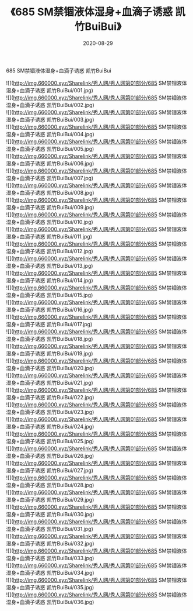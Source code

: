 ﻿---
layout: post
title:  《685 SM禁锢液体湿身+血滴子诱惑 凯竹BuiBui》
date:   2020-08-29
img: http://img.660000.xyz/Sharelink/秀人网/秀人网第01部分/685 SM禁锢液体湿身+血滴子诱惑 凯竹BuiBui/000.jpg
categories: [美女, 清纯, 唯美]
---

685 SM禁锢液体湿身+血滴子诱惑 凯竹BuiBui

  ![](http://img.660000.xyz/Sharelink/秀人网/秀人网第01部分/685 SM禁锢液体湿身+血滴子诱惑 凯竹BuiBui/001.jpg) <br> ![](http://img.660000.xyz/Sharelink/秀人网/秀人网第01部分/685 SM禁锢液体湿身+血滴子诱惑 凯竹BuiBui/002.jpg) <br> ![](http://img.660000.xyz/Sharelink/秀人网/秀人网第01部分/685 SM禁锢液体湿身+血滴子诱惑 凯竹BuiBui/003.jpg) <br> ![](http://img.660000.xyz/Sharelink/秀人网/秀人网第01部分/685 SM禁锢液体湿身+血滴子诱惑 凯竹BuiBui/004.jpg) <br> ![](http://img.660000.xyz/Sharelink/秀人网/秀人网第01部分/685 SM禁锢液体湿身+血滴子诱惑 凯竹BuiBui/005.jpg) <br> ![](http://img.660000.xyz/Sharelink/秀人网/秀人网第01部分/685 SM禁锢液体湿身+血滴子诱惑 凯竹BuiBui/006.jpg) <br> ![](http://img.660000.xyz/Sharelink/秀人网/秀人网第01部分/685 SM禁锢液体湿身+血滴子诱惑 凯竹BuiBui/007.jpg) <br> ![](http://img.660000.xyz/Sharelink/秀人网/秀人网第01部分/685 SM禁锢液体湿身+血滴子诱惑 凯竹BuiBui/008.jpg) <br> ![](http://img.660000.xyz/Sharelink/秀人网/秀人网第01部分/685 SM禁锢液体湿身+血滴子诱惑 凯竹BuiBui/009.jpg) <br> ![](http://img.660000.xyz/Sharelink/秀人网/秀人网第01部分/685 SM禁锢液体湿身+血滴子诱惑 凯竹BuiBui/010.jpg) <br> ![](http://img.660000.xyz/Sharelink/秀人网/秀人网第01部分/685 SM禁锢液体湿身+血滴子诱惑 凯竹BuiBui/011.jpg) <br> ![](http://img.660000.xyz/Sharelink/秀人网/秀人网第01部分/685 SM禁锢液体湿身+血滴子诱惑 凯竹BuiBui/012.jpg) <br> ![](http://img.660000.xyz/Sharelink/秀人网/秀人网第01部分/685 SM禁锢液体湿身+血滴子诱惑 凯竹BuiBui/013.jpg) <br> ![](http://img.660000.xyz/Sharelink/秀人网/秀人网第01部分/685 SM禁锢液体湿身+血滴子诱惑 凯竹BuiBui/014.jpg) <br> ![](http://img.660000.xyz/Sharelink/秀人网/秀人网第01部分/685 SM禁锢液体湿身+血滴子诱惑 凯竹BuiBui/015.jpg) <br> ![](http://img.660000.xyz/Sharelink/秀人网/秀人网第01部分/685 SM禁锢液体湿身+血滴子诱惑 凯竹BuiBui/016.jpg) <br> ![](http://img.660000.xyz/Sharelink/秀人网/秀人网第01部分/685 SM禁锢液体湿身+血滴子诱惑 凯竹BuiBui/017.jpg) <br> ![](http://img.660000.xyz/Sharelink/秀人网/秀人网第01部分/685 SM禁锢液体湿身+血滴子诱惑 凯竹BuiBui/018.jpg) <br> ![](http://img.660000.xyz/Sharelink/秀人网/秀人网第01部分/685 SM禁锢液体湿身+血滴子诱惑 凯竹BuiBui/019.jpg) <br> ![](http://img.660000.xyz/Sharelink/秀人网/秀人网第01部分/685 SM禁锢液体湿身+血滴子诱惑 凯竹BuiBui/020.jpg) <br> ![](http://img.660000.xyz/Sharelink/秀人网/秀人网第01部分/685 SM禁锢液体湿身+血滴子诱惑 凯竹BuiBui/021.jpg) <br> ![](http://img.660000.xyz/Sharelink/秀人网/秀人网第01部分/685 SM禁锢液体湿身+血滴子诱惑 凯竹BuiBui/022.jpg) <br> ![](http://img.660000.xyz/Sharelink/秀人网/秀人网第01部分/685 SM禁锢液体湿身+血滴子诱惑 凯竹BuiBui/023.jpg) <br> ![](http://img.660000.xyz/Sharelink/秀人网/秀人网第01部分/685 SM禁锢液体湿身+血滴子诱惑 凯竹BuiBui/024.jpg) <br> ![](http://img.660000.xyz/Sharelink/秀人网/秀人网第01部分/685 SM禁锢液体湿身+血滴子诱惑 凯竹BuiBui/025.jpg) <br> ![](http://img.660000.xyz/Sharelink/秀人网/秀人网第01部分/685 SM禁锢液体湿身+血滴子诱惑 凯竹BuiBui/026.jpg) <br> ![](http://img.660000.xyz/Sharelink/秀人网/秀人网第01部分/685 SM禁锢液体湿身+血滴子诱惑 凯竹BuiBui/027.jpg) <br> ![](http://img.660000.xyz/Sharelink/秀人网/秀人网第01部分/685 SM禁锢液体湿身+血滴子诱惑 凯竹BuiBui/028.jpg) <br> ![](http://img.660000.xyz/Sharelink/秀人网/秀人网第01部分/685 SM禁锢液体湿身+血滴子诱惑 凯竹BuiBui/029.jpg) <br> ![](http://img.660000.xyz/Sharelink/秀人网/秀人网第01部分/685 SM禁锢液体湿身+血滴子诱惑 凯竹BuiBui/030.jpg) <br> ![](http://img.660000.xyz/Sharelink/秀人网/秀人网第01部分/685 SM禁锢液体湿身+血滴子诱惑 凯竹BuiBui/031.jpg) <br> ![](http://img.660000.xyz/Sharelink/秀人网/秀人网第01部分/685 SM禁锢液体湿身+血滴子诱惑 凯竹BuiBui/032.jpg) <br> ![](http://img.660000.xyz/Sharelink/秀人网/秀人网第01部分/685 SM禁锢液体湿身+血滴子诱惑 凯竹BuiBui/033.jpg) <br> ![](http://img.660000.xyz/Sharelink/秀人网/秀人网第01部分/685 SM禁锢液体湿身+血滴子诱惑 凯竹BuiBui/034.jpg) <br> ![](http://img.660000.xyz/Sharelink/秀人网/秀人网第01部分/685 SM禁锢液体湿身+血滴子诱惑 凯竹BuiBui/035.jpg) <br> ![](http://img.660000.xyz/Sharelink/秀人网/秀人网第01部分/685 SM禁锢液体湿身+血滴子诱惑 凯竹BuiBui/036.jpg) <br>